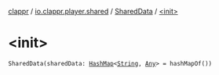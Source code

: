 [clappr](../../index.md) / [io.clappr.player.shared](../index.md) / [SharedData](index.md) / [&lt;init&gt;](./-init-.md)

# &lt;init&gt;

`SharedData(sharedData: `[`HashMap`](https://developer.android.com/reference/java/util/HashMap.html)`<`[`String`](https://kotlinlang.org/api/latest/jvm/stdlib/kotlin/-string/index.html)`, `[`Any`](https://kotlinlang.org/api/latest/jvm/stdlib/kotlin/-any/index.html)`> = hashMapOf())`